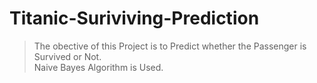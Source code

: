 # Titanic-Suriviving-Prediction
> The obective of this Project is to Predict whether the Passenger is Survived or Not.  
> Naive Bayes Algorithm is Used.
